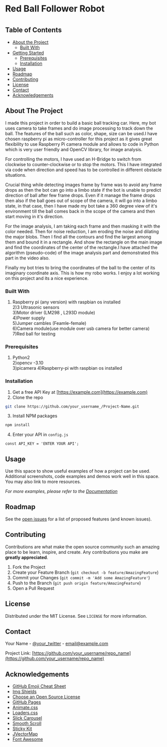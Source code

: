 <!--
*** Thanks for checking out this README Template. If you have a suggestion that would
*** make this better, please fork the repo and create a pull request or simply open
*** an issue with the tag "enhancement".
*** Thanks again! Now go create something AMAZING! :D
-->

<h1>Red Ball Follower Robot<h1>


<!-- TABLE OF CONTENTS -->
## Table of Contents

* [About the Project](#about-the-project)
  * [Built With](#built-with)
* [Getting Started](#getting-started)
  * [Prerequisites](#prerequisites)
  * [Installation](#installation)
* [Usage](#usage)
* [Roadmap](#roadmap)
* [Contributing](#contributing)
* [License](#license)
* [Contact](#contact)
* [Acknowledgements](#acknowledgements)



<!-- ABOUT THE PROJECT -->
## About The Project


I made this project in order to build a basic ball tracking car. Here, my bot uses camera to take frames and do image processing to track down the ball. The features of the ball such as color, shape, size can be used.I have chosen raspberry pi as micro-controller for this project as it gives great flexibility to use Raspberry Pi camera module and allows to code in Python which is very user friendly and OpenCV library, for image analysis.

For controlling the motors, I have used an H-Bridge to switch from clockwise to counter-clockwise or to stop the motors. This I have integrated via code when direction and speed has to be controlled in different obstacle situations.

Crucial thing while detecting images frame by frame was to avoid any frame drops as then the bot can go into a limbo state if the bot is unable to predict direction of ball after few frame drops. Even if it manage the frame drops then also if the ball goes out of scope of the camera, it will go into a limbo state, in that case, then I have made my bot take a 360 degree view of it's environment till the ball comes back in the scope of the camera and then start moving in it's direction.

For the image analysis, I am taking each frame and then masking it with the color needed. Then for noise reduction, I am eroding the noise and dilating the major blobs. Then I find all the contours and find the largest among them and bound it in a rectangle. And show the rectangle on the main image and find the coordinates of the center of the rectangle.I have attached the algorithm (pseudo-code) of the image analysis part and demonstrated this part in the video also. 

Finally my bot tries to bring the coordinates of the ball to the center of its imaginary coordinate axis. This is how my robo works. I enjoy a lot working on this project and its a nice experience.

### Built With
1) Raspberry pi (any version) with raspbian os installed\
2)3 Ultrasonic sensors \
3)Motor driver (LM298 , L293D module)\
4)Power supply\
5)Jumper cambles (Feamle-female)\
6)Camera module(use module over usb camera for better camera)\
7)Red ball for testing 

### Prerequisites


1) Python2 \
2)opencv -3.10\
3)picamera
4)Raspberry-pi with raspbian os installed


### Installation

1. Get a free API Key at [https://example.com](https://example.com)
2. Clone the repo
```sh
git clone https://github.com/your_username_/Project-Name.git
```
3. Install NPM packages
```sh
npm install
```
4. Enter your API in `config.js`
```JS
const API_KEY = 'ENTER YOUR API';
```



<!-- USAGE EXAMPLES -->
## Usage

Use this space to show useful examples of how a project can be used. Additional screenshots, code examples and demos work well in this space. You may also link to more resources.

_For more examples, please refer to the [Documentation](https://example.com)_



<!-- ROADMAP -->
## Roadmap

See the [open issues](https://github.com/othneildrew/Best-README-Template/issues) for a list of proposed features (and known issues).



<!-- CONTRIBUTING -->
## Contributing

Contributions are what make the open source community such an amazing place to be learn, inspire, and create. Any contributions you make are **greatly appreciated**.

1. Fork the Project
2. Create your Feature Branch (`git checkout -b feature/AmazingFeature`)
3. Commit your Changes (`git commit -m 'Add some AmazingFeature'`)
4. Push to the Branch (`git push origin feature/AmazingFeature`)
5. Open a Pull Request



<!-- LICENSE -->
## License

Distributed under the MIT License. See `LICENSE` for more information.



<!-- CONTACT -->
## Contact

Your Name - [@your_twitter](https://twitter.com/your_username) - email@example.com

Project Link: [https://github.com/your_username/repo_name](https://github.com/your_username/repo_name)



<!-- ACKNOWLEDGEMENTS -->
## Acknowledgements
* [GitHub Emoji Cheat Sheet](https://www.webpagefx.com/tools/emoji-cheat-sheet)
* [Img Shields](https://shields.io)
* [Choose an Open Source License](https://choosealicense.com)
* [GitHub Pages](https://pages.github.com)
* [Animate.css](https://daneden.github.io/animate.css)
* [Loaders.css](https://connoratherton.com/loaders)
* [Slick Carousel](https://kenwheeler.github.io/slick)
* [Smooth Scroll](https://github.com/cferdinandi/smooth-scroll)
* [Sticky Kit](http://leafo.net/sticky-kit)
* [JVectorMap](http://jvectormap.com)
* [Font Awesome](https://fontawesome.com)





<!-- MARKDOWN LINKS & IMAGES -->
<!-- https://www.markdownguide.org/basic-syntax/#reference-style-links -->
[contributors-shield]: https://img.shields.io/github/contributors/othneildrew/Best-README-Template.svg?style=flat-square
[contributors-url]: https://github.com/othneildrew/Best-README-Template/graphs/contributors
[forks-shield]: https://img.shields.io/github/forks/othneildrew/Best-README-Template.svg?style=flat-square
[forks-url]: https://github.com/othneildrew/Best-README-Template/network/members
[stars-shield]: https://img.shields.io/github/stars/othneildrew/Best-README-Template.svg?style=flat-square
[stars-url]: https://github.com/othneildrew/Best-README-Template/stargazers
[issues-shield]: https://img.shields.io/github/issues/othneildrew/Best-README-Template.svg?style=flat-square
[issues-url]: https://github.com/othneildrew/Best-README-Template/issues
[license-shield]: https://img.shields.io/github/license/othneildrew/Best-README-Template.svg?style=flat-square
[license-url]: https://github.com/othneildrew/Best-README-Template/blob/master/LICENSE.txt
[linkedin-shield]: https://img.shields.io/badge/-LinkedIn-black.svg?style=flat-square&logo=linkedin&colorB=555
[linkedin-url]: https://linkedin.com/in/othneildrew
[product-screenshot]: images/screenshot.png
